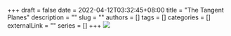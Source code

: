 +++ 
draft = false
date = 2022-04-12T03:32:45+08:00
title = "The Tangent Planes"
description = ""
slug = ""
authors = []
tags = []
categories = []
externalLink = ""
series = []
+++
![](https://raw.githubusercontent.com/baboonSTW/Blog-img/main/202204120336841.png)